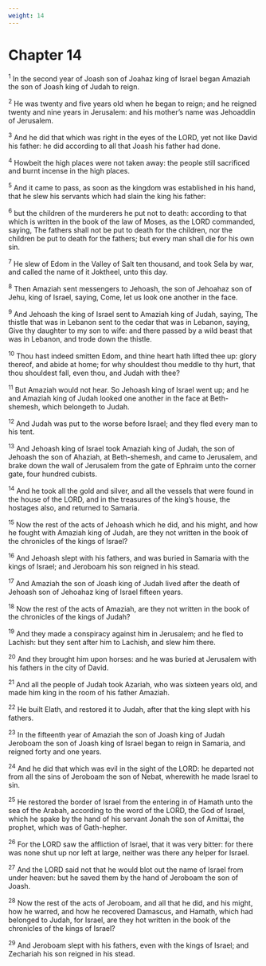 ```yaml
---
weight: 14
---
```


# Chapter 14

<sup>1</sup> In the second year of Joash son of Joahaz king of Israel began Amaziah the son of Joash king of Judah to reign. 

<sup>2</sup> He was twenty and five years old when he began to reign; and he reigned twenty and nine years in Jerusalem: and his mother’s name was Jehoaddin of Jerusalem. 

<sup>3</sup> And he did that which was right in the eyes of the LORD, yet not like David his father: he did according to all that Joash his father had done. 

<sup>4</sup> Howbeit the high places were not taken away: the people still sacrificed and burnt incense in the high places. 

<sup>5</sup> And it came to pass, as soon as the kingdom was established in his hand, that he slew his servants which had slain the king his father: 

<sup>6</sup> but the children of the murderers he put not to death: according to that which is written in the book of the law of Moses, as the LORD commanded, saying, The fathers shall not be put to death for the children, nor the children be put to death for the fathers; but every man shall die for his own sin. 

<sup>7</sup> He slew of Edom in the Valley of Salt ten thousand, and took Sela by war, and called the name of it Joktheel, unto this day. 

<sup>8</sup> Then Amaziah sent messengers to Jehoash, the son of Jehoahaz son of Jehu, king of Israel, saying, Come, let us look one another in the face. 

<sup>9</sup> And Jehoash the king of Israel sent to Amaziah king of Judah, saying, The thistle that was in Lebanon sent to the cedar that was in Lebanon, saying, Give thy daughter to my son to wife: and there passed by a wild beast that was in Lebanon, and trode down the thistle. 

<sup>10</sup> Thou hast indeed smitten Edom, and thine heart hath lifted thee up: glory thereof, and abide at home; for why shouldest thou meddle to thy hurt, that thou shouldest fall, even thou, and Judah with thee? 

<sup>11</sup> But Amaziah would not hear. So Jehoash king of Israel went up; and he and Amaziah king of Judah looked one another in the face at Beth-shemesh, which belongeth to Judah. 

<sup>12</sup> And Judah was put to the worse before Israel; and they fled every man to his tent. 

<sup>13</sup> And Jehoash king of Israel took Amaziah king of Judah, the son of Jehoash the son of Ahaziah, at Beth-shemesh, and came to Jerusalem, and brake down the wall of Jerusalem from the gate of Ephraim unto the corner gate, four hundred cubists. 

<sup>14</sup> And he took all the gold and silver, and all the vessels that were found in the house of the LORD, and in the treasures of the king’s house, the hostages also, and returned to Samaria. 

<sup>15</sup> Now the rest of the acts of Jehoash which he did, and his might, and how he fought with Amaziah king of Judah, are they not written in the book of the chronicles of the kings of Israel? 

<sup>16</sup> And Jehoash slept with his fathers, and was buried in Samaria with the kings of Israel; and Jeroboam his son reigned in his stead. 

<sup>17</sup> And Amaziah the son of Joash king of Judah lived after the death of Jehoash son of Jehoahaz king of Israel fifteen years. 

<sup>18</sup> Now the rest of the acts of Amaziah, are they not written in the book of the chronicles of the kings of Judah? 

<sup>19</sup> And they made a conspiracy against him in Jerusalem; and he fled to Lachish: but they sent after him to Lachish, and slew him there. 

<sup>20</sup> And they brought him upon horses: and he was buried at Jerusalem with his fathers in the city of David. 

<sup>21</sup> And all the people of Judah took Azariah, who was sixteen years old, and made him king in the room of his father Amaziah. 

<sup>22</sup> He built Elath, and restored it to Judah, after that the king slept with his fathers. 

<sup>23</sup> In the fifteenth year of Amaziah the son of Joash king of Judah Jeroboam the son of Joash king of Israel began to reign in Samaria, and reigned forty and one years. 

<sup>24</sup> And he did that which was evil in the sight of the LORD: he departed not from all the sins of Jeroboam the son of Nebat, wherewith he made Israel to sin. 

<sup>25</sup> He restored the border of Israel from the entering in of Hamath unto the sea of the Arabah, according to the word of the LORD, the God of Israel, which he spake by the hand of his servant Jonah the son of Amittai, the prophet, which was of Gath-hepher. 

<sup>26</sup> For the LORD saw the affliction of Israel, that it was very bitter: for there was none shut up nor left at large, neither was there any helper for Israel. 

<sup>27</sup> And the LORD said not that he would blot out the name of Israel from under heaven: but he saved them by the hand of Jeroboam the son of Joash. 

<sup>28</sup> Now the rest of the acts of Jeroboam, and all that he did, and his might, how he warred, and how he recovered Damascus, and Hamath, which had belonged to Judah, for Israel, are they hot written in the book of the chronicles of the kings of Israel? 

<sup>29</sup> And Jeroboam slept with his fathers, even with the kings of Israel; and Zechariah his son reigned in his stead. 


